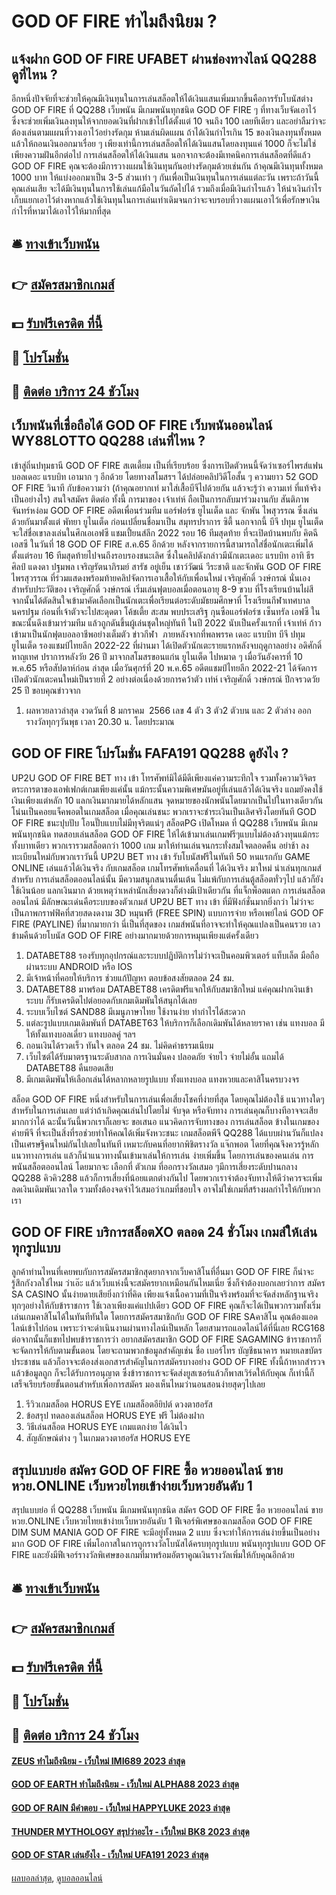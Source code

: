 # GOD OF FIRE ทำไมถึงนิยม ?
## แจ้งฝาก GOD OF FIRE UFABET ผ่านช่องทางไลน์ QQ288 ดูที่ไหน ?
อีกหนึ่งปัจจัยที่จะช่วยให้คุณมีเงินทุนในการเล่นสล็อตให้ได้เงินแสนเพิ่มมากขึ้นคือการรับโบนัสต่าง GOD OF FIRE ที่ QQ288 เว็บพนัน มีเกมพนันทุกชนิด GOD OF FIRE ๆ ที่ทางเว็บจัดเอาไว้ ซึ่งจะช่วยเพิ่มเงินลงทุนให้จากยอดเงินที่ฝากเข้าไปได้ตั้งแต่ 10 จนถึง 100 เลยทีเดียว และอย่าลืมว่าจะต้องเล่นตามแผนที่วางเอาไว้อย่างรัดกุม ห้ามเล่นผิดแผน ถ้าได้เงินกำไรเกิน 15 ของเงินลงทุนทั้งหมดแล้วให้ถอนเงินออกมาเรื่อย ๆ เพียงเท่านี้การเล่นสล็อตให้ได้เงินแสนโดยลงทุนแค่ 1000 ก็จะไม่ใช่เพียงความฝันอีกต่อไป
การเล่นสล็อตให้ได้เงินแสน นอกจากจะต้องมีเทคนิคการเล่นสล็อตที่ดีแล้ว GOD OF FIRE คุณจะต้องมีการวางแผนใช้เงินทุนกันอย่างรัดกุมด้วยเช่นกัน ถ้าคุณมีเงินทุนทั้งหมด 1000 บาท ให้แบ่งออกมาเป็น 3-5 ส่วนเท่า ๆ กันเพื่อเป็นเงินทุนในการเล่นแต่ละวัน เพราะถ้าวันนี้คุณเล่นเสีย จะได้มีเงินทุนในการใช้เล่นแก้มือในวันถัดไปได้ รวมถึงเมื่อมีเงินกำไรแล้ว ให้นำเงินกำไรเก็บแยกเอาไว้ต่างหากแล้วใช้เงินทุนในการเล่นเท่าเดิมจนกว่าจะจบรอบที่วางแผนเอาไว้เพื่อรักษาเงินกำไรที่หามาได้เอาไว้ให้มากที่สุด

## 🛎 [ทางเข้าเว็บพนัน](https://bit.ly/3SdLNi2)
## 👉 [สมัครสมาชิกเกมส์](https://bit.ly/3SdLNi2)
## 💵 [รับฟรีเครดิต ที่นี้](https://bit.ly/3dyRKHj)
## 👑 [โปรโมชั่น](https://bit.ly/3dyRKHj)
## 📱 [ติดต่อ บริการ 24 ชัวโมง](https://bit.ly/3dyRKHj)

## เว็บพนันที่เชื่อถือได้ GOD OF FIRE เว็บพนันออนไลน์ WY88LOTTO QQ288 เล่นที่ไหน ?
เข้าสู่ถิ่นปทุมธานี GOD OF FIRE สเตเดี้ยม เป็นที่เรียบร้อย ซึ่งการเปิดตัวหนนี้จัดว่าเซอร์ไพรส์แฟนบอลเดอะ แรบบิท เอามาก ๆ อีกด้วย
โดยทางสโมสรฯ ได้ปล่อยคลิปวิดีโอสั้น ๆ ความยาว 52 GOD OF FIRE วินาที กับข้อความว่า (ถ้าคุณอยากเท่ มาใส่เสื้อบีจีไปด้วยกัน แล้วจะรู้ว่า ความเท่ ที่แท้จริงเป็นอย่างไร)
สนใจสมัคร ติดต่อ
ทั้งนี้ การมาของ เจ้าเท่ห์ ถือเป็นการกลับมาร่วมงานกับ สันติภาพ จันทร์หง่อม GOD OF FIRE อดีตเพื่อนร่วมทีม แอร์ฟอร์ซ ยูไนเต็ด และ จักพัน ไพสุวรรณ ซึ่งเล่นด้วยกันมาตั้งแต่ พัทยา ยูไนเต็ด ก่อนเปลี่ยนชื่อมาเป็น สมุทรปราการ ซิตี้ นอกจากนี้ บีจี ปทุม ยูไนเต็ด จะใส่ชื่อเขาลงเล่นในศึกเอเอฟซี แชมเปี้ยนส์ลีก 2022 รอบ 16 ทีมสุดท้าย ที่จะเปิดบ้านพบกับ คิตฉี เอสซี ในวันที่ 18 GOD OF FIRE ส.ค.65 อีกด้วย หลังจากรายการนี้สามารถใส่ชื่อนักเตะเพิ่มได้ตั้งแต่รอบ 16 ทีมสุดท้ายไปจนถึงรอบรองชนะเลิศ
ซึ่งในคลิปดังกล่าวมีนักเตะเดอะ แรบบิท อาทิ ธีรศิลป์ แดงดา ปฐมพล เจริญรัตนาภิรมย์ สารัช อยู่เย็น เชาว์วัฒน์ วีระชาติ และจักพัน GOD OF FIRE ไพรสุวรรณ ที่ร่วมแสดงพร้อมท้ายคลิปจัดการเอาเสื้อให้กับเพื่อนใหม่ เจริญศักดิ์ วงษ์กรณ์ นั่นเอง
สำหรับประวัติของ เจริญศักดิ์ วงษ์กรณ์ เริ่มเล่นฟุตบอลเมื่อตอนอายุ 8-9 ขวบ ที่โรงเรียนบ้านไผ่สี จากนั้นได้ตัดสินใจเข้ามาคัดเลือกเป็นนักเตะเพื่อเรียนต่อระดับมัธยมศึกษาที่ โรงเรียนกีฬาเทศบาลนครปฐม ก่อนที่เจ้าตัวจะไปสะดุดตา โค้ชเตี้ย สะสม พบประเสริฐ กุนซือแอร์ฟอร์ซ เซ็นทรัล เอฟซี ในขณะนั้นดึงเข้ามาร่วมทีม แล้วถูกดันขึ้นผู้เล่นชุดใหญ่ทันที ในปี 2022 นับเป็นครั้งแรกที่ เจ้าเท่ห์ ก้าวเข้ามาเป็นนักฟุตบอลอาชีพอย่างเต็มตัว
ข่าวกีฬา  ภายหลังจากที่พลพรรค เดอะ แรบบิท บีจี ปทุม ยูไนเต็ด รองแชมป์ไทยลีก 2022-22 ที่ผ่านมา ได้เปิดตัวนักเตะรายแรกหลังจบฤดูกาลอย่าง อดิศักดิ์ หาญเทศ ปราการหลังวัย 26 ปี มาจากสโมสรขอนแก่น ยูไนเต็ด ไปหมาด ๆ เมื่อวันอังคารที่ 10 พ.ค.65 หรือสัปดาห์ก่อน
ล่าสุด เมื่อวันศุกร์ที่ 20 พ.ค.65 อดีตแชมป์ไทยลีก 2022-21 ได้จัดการเปิดตัวนักเตะคนใหม่เป็นรายที่ 2 อย่างต่อเนื่องด้วยการคว้าตัว เท่ห์ เจริญศักดิ์ วงษ์กรณ์ ปีกจรวดวัย 25 ปี
ขอบคุณข่าวจาก
1. ผลหวยลาวล่าสุด งวดวันที่ 8 มกราคม  2566 เลข 4 ตัว 3 ตัว2 ตัวบน และ 2 ตัวล่าง ออกรางวัลทุกๆวันพุธ เวลา 20.30 น. โดยประมาณ

## GOD OF FIRE โปรโมชั่น FAFA191 QQ288 ดูยังไง ?
UP2U GOD OF FIRE BET ทาง เข้า โทรศัพท์มิได้มีดีเพียงแค่ความระทึกใจ รวมทั้งความวิจิตรตระการตาของเอฟเฟกต์เกมเพียงแค่นั้น แม้กระนั้นความพิเศษมันอยู่ที่เล่นแล้วได้เงินจริง แถมยังคงใช้เงินเพียงแต่หลัก 10 แลกเงินมากมายได้หลักแสน จุดหมายของนักพนันโดยมากเป็นไปในทางเดียวกัน โน่นเป็นคอยแจ็คพอตในเกมสล็อต เมื่อคุณเล่นชนะ พวกเราจะชำระเงินเป็นเลิศจริงโดยทันที GOD OF FIRE ชนะปุบปับ โอนปั๊บแบบไม่มีทุจริตแน่ๆ สล็อตPG เปิดโหมด ที่ QQ288 เว็บพนัน มีเกมพนันทุกชนิด ทดสอบเล่นสล็อต GOD OF FIRE ให้ได้เข้ามาเล่นเกมฟรีๆแบบไม่ต้องล้วงทุนแม้กระทั้งบาทเดียว พวกเรารวมสล็อตกว่า 1000 เกม มาให้ท่านเล่นจนกระทั่งสมใจตลอดคืน อย่าช้า ลงทะเบียนใหม่กับพวกเราวันนี้ UP2U BET ทาง เข้า รับโบนัสฟรีในทันที 50 หนแรกกับ GAME ONLINE เล่นแล้วได้เงินจริง กับเกมสล็อต เกมโทรศัพท์เคลื่อนที่ ได้เงินจริง มาใหม่ น่าเล่นทุกเกมส์ สำหรับ การเล่นสล็อตออนไลน์นั้น มีความสนุกสนานตื่นเต้น ไม่แพ้กับการเล่นตู้สล็อตทั่วๆไป แล้วก็ยัง ใช้เงินน้อย แลกเงินมาก ด้วยเหตุว่าเหล่านักเสี่ยงดวงก็ต่างมีเป้าเดียวกัน ที่แจ็กพ็อตแตก การเล่นสล็อตออนไลน์ มีลักษณะเด่นคือระบบของตัวเกมส์ UP2U BET ทาง เข้า ที่มีฟังก์ชั่นมากยิ่งกว่า ไม่ว่าจะเป็นภาพกราฟฟิคที่สวยสดงดงาม 3D หมุนฟรี (FREE SPIN) แบบการจ่าย หรือเพย์ไลน์ GOD OF FIRE (PAYLINE) ที่มากมายกว่า นี่เป็นที่สุดของ เกมส์พนันที่อาจจะทำให้คุณแปลงเป็นคนรวย เลวข้ามคืนด้วยโบนัส GOD OF FIRE อย่างมากมายด้วยการหมุนเพียงแต่ครั้งเดียว
1. DATABET88 รองรับทุกอุปกรณ์และระบบปฏิบัติการไม่ว่าจะเป็นคอมพิวเตอร์ แท็บเล็ต มือถือผ่านระบบ ANDROID หรือ IOS
2. มีเจ้าหน้าที่คอยให้บริการ ช่วยแก้ปัญหา ตอบข้อสงสัยตลอด 24 ชม.
3. DATABET88 มาพร้อม DATABET88 เครดิตฟรีแจกให้กับสมาชิกใหม่ แค่คุณฝากเงินเข้าระบบ ก็รับเครดิตไปต่อยอดกับเกมเดิมพันให้สนุกได้เลย
4. ระบบเว็บไซต์ SAND88 มีเมนูภาษาไทย ใช้งานง่าย ทำกำไรได้สะดวก
5. แต่ละรูปแบบเกมเดิมพันที่ DATABET63 ให้บริการก็เลือกเดิมพันได้หลายราคา เช่น แทงบอล มีให้ทั้งแทงบอลเดี่ยว แทงบอลคู่ ฯลฯ
6. ถอนเงินได้รวดเร็ว ทันใจ ตลอด 24 ชม. ไม่คิดค่าธรรมเนียม
7. เว็บไซต์ได้รับมาตรฐานระดับสากล การเงินมั่นคง ปลอดภัย จ่ายไว จ่ายไม่อั้น แถมได้ DATABET88 คืนยอดเสีย
8. มีเกมเดิมพันให้เลือกเล่นได้หลากหลายรูปแบบ ทั้งแทงบอล แทงหวยและคาสิโนครบวงจร

สล็อต GOD OF FIRE หนึ่งสำหรับในการเล่นเพื่อเสี่ยงโชคที่ง่ายที่สุด โดยคุณไม่ต้องใช้ แนวทางใดๆสำหรับในการเล่นเลย แต่ว่าถ้าเกิดคุณเล่นไปโดยไม่ จับจุด หรือจับทาง การเล่นคุณก็บางทีอาจจะเสียมากกว่าได้ ฉะนั้นวันนี้พวกเราก็เลยจะ ขอเสนอ แนวคิดการจับทางของ การเล่นสล็อต ข้างในเกมของ ค่ายพีจี ที่จะเป็นสิ่งที่รอช่วยทำให้คณได้เพิ่มจังหวะชนะ เกมสล็อตพีจี QQ288 ได้แบบผ่านวันก็แปลงเป็นเศรษฐีคนใหม่กันไปเลยในทันที เหมาะกับคนที่อยากพิชิตรางวัล แจ๊กพอต โดยที่คุณจึงควรรู้หลักแนวทางการเล่น แล้วก็นำแนวทางนั้นเข้ามาเล่นให้การเล่น ง่ายเพิ่มขึ้น โดยการเล่นของคนเล่น การพนันสล็อตออนไลน์ โดยมากจะ เลือกที่ ตัวเกม ที่ออกรางวัลเสมอ ๆมีการเสี่ยงระดับปานกลาง QQ288 คิวคิว288 แล้วก็การเสี่ยงที่น้อยแตกต่างกันไป โดยพวกเราจำต้องจับทางให้ดีว่าควรจะเพิ่มลดเงินเดิมพันเวลาใด รวมทั้งต้องจดจำไว้เสมอว่าเกมที่ชอบใจ อาจไม่ใช่เกมที่สร้างผลกำไรให้กับพวกเรา

## GOD OF FIRE บริการสล็อตXO ตลอด 24 ชั่วโมง เกมส์ให้เล่นทุกรูปแบบ
ลูกค้าท่านไหนที่เคยพบกับการสมัครสมาชิกสุดยากจากเว็บคาสิโนที่อื่นมา GOD OF FIRE ก็น่าจะรู้สึกกังวลใช่ไหม ว่าเอ๊ะ แล้วเว็บแห่งนี้จะสมัครยากเหมือนกันไหมเนี่ย ซึ่งก็จำต้องบอกเลยว่าการ สมัคร SA CASINO นั้นง่ายดายเสียยิ่งกว่าที่คิด เพียงแจ้งเนื้อความที่เป็นจริงพร้อมที่จะจัดส่งหลักฐานจริงทุกๆอย่างให้กับข้าราชการ ใช้เวลาเพียงแค่แปปเดียว GOD OF FIRE คุณก็จะได้เป็นพวกรวมทั้งเริ่มเล่นเกมคาสิโนได้ในทันทีทันใด
โดยการสมัครสมาชิกกับ GOD OF FIRE SAคาสิโน คุณต้องแอดไลน์เข้าไปก่อน เพราะว่าจะดำเนินงานผ่านทางไลน์เป็นหลัก โดยสามารถแอดไลน์ได้ที่นี่เลย RCG168 ต่อจากนั้นก็แชทไปพบข้าราชการว่า อยากสมัครสมาชิก GOD OF FIRE SAGAMING ข้าราชการก็จะจัดการให้กับตามขั้นตอน โดยจะถามพวกข้อมูลสำคัญเช่น ชื่อ เบอร์โทร บัญชีธนาคาร หมายเลขบัตรประชาชน
แล้วก็อาจจะต้องส่งเอกสารสำคัญในการสมัครบางอย่าง GOD OF FIRE ทั้งนี้ถ้าหากสำรวจแล้วข้อมูลถูก ก็จะได้รับการอนุญาต ซึ่งข้าราชการจะจัดส่งยูสเซอร์แล้วก็พาสเวิร์ดให้กับคุณ ก็เท่านี้ก็เสร็จเรียบร้อยขั้นตอนสำหรับเพื่อการสมัคร มองเห็นไหมว่านอนสอนง่ายสุดๆไปเลย
1. รีวิวเกมสล็อต HORUS EYE เกมสล็อตอียิปต์ ดวงตาฮอรัส
2. ข้อสรุป ทดลองเล่นสล็อต HORUS EYE ฟรี ไม่ต้องฝาก
3. วิธีเล่นสล็อต HORUS EYE เกมแตกง่าย ได้เงินไว
4. สัญลักษณ์ต่าง ๆ ในเกมดวงตาฮอรัส HORUS EYE

## สรุปแบบย่อ สมัคร GOD OF FIRE ซื้อ หวยออนไลน์ ขายหวย.ONLINE เว็บหวยไทยเข้าง่ายเว็บหวยอันดับ 1
สรุปแบบย่อ ที่ QQ288 เว็บพนัน มีเกมพนันทุกชนิด สมัคร GOD OF FIRE ซื้อ หวยออนไลน์ ขายหวย.ONLINE เว็บหวยไทยเข้าง่ายเว็บหวยอันดับ 1 ฟีเจอร์พิเศษของเกมสล็อต GOD OF FIRE DIM SUM MANIA GOD OF FIRE จะมีอยู่ทั้งหมด 2 แบบ ซึ่งจะทำให้การเล่นง่ายขึ้นเป็นอย่างมาก GOD OF FIRE เพิ่มโอกาสในการถูกรางวัลโบนัสได้ครบทุกรูปแบบ พนันทุกรูปแบบ GOD OF FIRE และยังมีฟีเจอร์รางวัลพิเศษของเกมที่มาพร้อมอัตราคูณเงินรางวัลเพิ่มให้กับคุณอีกด้วย

## 🛎 [ทางเข้าเว็บพนัน](https://bit.ly/3SdLNi2)
## 👉 [สมัครสมาชิกเกมส์](https://bit.ly/3SdLNi2)
## 💵 [รับฟรีเครดิต ที่นี้](https://bit.ly/3dyRKHj)
## 👑 [โปรโมชั่น](https://bit.ly/3dyRKHj)
## 📱 [ติดต่อ บริการ 24 ชัวโมง](https://bit.ly/3dyRKHj)

#### [ZEUS ทำไมถึงนิยม - เว็บใหม่ IMI689 2023 ล่าสุด](https://atom.io/themes/zeus%20ทำไมถึงนิยม%20-%20เว็บใหม่%20imi689%202023%20ล่าสุด)
#### [GOD OF EARTH ทำไมถึงนิยม - เว็บใหม่ ALPHA88 2023 ล่าสุด](https://atom.io/themes/god%20of%20earth%20ทำไมถึงนิยม%20-%20เว็บใหม่%20alpha88%202023%20ล่าสุด)
#### [GOD OF RAIN มีคำตอบ - เว็บใหม่ HAPPYLUKE 2023 ล่าสุด](https://atom.io/themes/god%20of%20rain%20มีคำตอบ%20-%20เว็บใหม่%20happyluke%202023%20ล่าสุด)
#### [THUNDER MYTHOLOGY สรุปว่าอะไร - เว็บใหม่ BK8 2023 ล่าสุด](https://atom.io/themes/thunder%20mythology%20สรุปว่าอะไร%20-%20เว็บใหม่%20bk8%202023%20ล่าสุด)
#### [GOD OF STAR เล่นยังไง - เว็บใหม่ UFA191 2023 ล่าสุด](https://atom.io/themes/god%20of%20star%20เล่นยังไง%20-%20เว็บใหม่%20ufa191%202023%20ล่าสุด)

[ผลบอลล่าสุด](https://siamsport.tv "ผลบอลล่าสุด"), [ดูบอลออนไลน์](https://siamsport.tv/ดูบอลสด "ดูบอลออนไลน์")